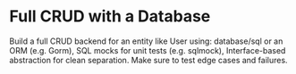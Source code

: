 # Full CRUD with a Database
Build a full CRUD backend for an entity like User using:
database/sql or an ORM (e.g. Gorm),
SQL mocks for unit tests (e.g. sqlmock),
Interface-based abstraction for clean separation.
Make sure to test edge cases and failures.
